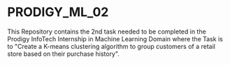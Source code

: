 # PRODIGY_ML_02
This Repository contains the 2nd task needed to be completed in the Prodigy InfoTech Internship in Machine Learning Domain where the Task is to "Create a K-means clustering algorithm to group customers of a retail store based on their purchase history".
